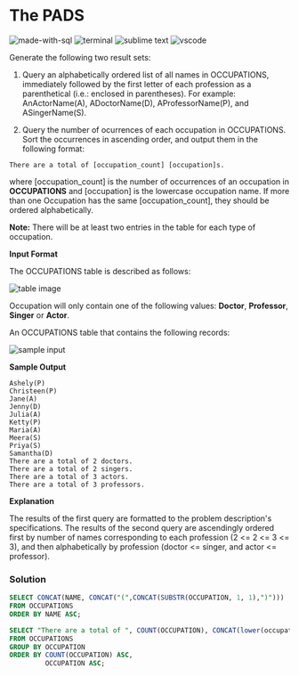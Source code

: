 # The PADS
![made-with-sql](https://img.shields.io/badge/Made%20with-SQL-007396.svg)
![terminal](https://img.shields.io/badge/Windows%20Terminal-4D4D4D?logo=windows%20terminal&logoColor=white)
![sublime text](https://img.shields.io/badge/sublime_text-%23575757.svg?logo=sublime-text&logoColor=important)
![vscode](https://img.shields.io/badge/Visual_Studio_Code-0078D4?logo=visual%20studio%20code&logoColor=white)

Generate the following two result sets:

1. Query an alphabetically ordered list of all names in OCCUPATIONS, immediately followed by the first letter of each profession as a parenthetical (i.e.: enclosed in parentheses). For example: AnActorName(A), ADoctorName(D), AProfessorName(P), and ASingerName(S).

2. Query the number of ocurrences of each occupation in OCCUPATIONS. Sort the occurrences in ascending order, and output them in the following format:
```
There are a total of [occupation_count] [occupation]s.
```
where [occupation_count] is the number of occurrences of an occupation in **OCCUPATIONS** and [occupation] is the lowercase occupation name. If more than one Occupation has the same [occupation_count], they should be ordered alphabetically.

**Note:** There will be at least two entries in the table for each type of occupation.

**Input Format**

The OCCUPATIONS table is described as follows:

![table image](https://s3.amazonaws.com/hr-challenge-images/12889/1443816414-2a465532e7-1.png)

Occupation will only contain one of the following values: **Doctor**, **Professor**, **Singer** or **Actor**.

An OCCUPATIONS table that contains the following records:

![sample input](https://s3.amazonaws.com/hr-challenge-images/12889/1443816608-0b4d01d157-2.png)

**Sample Output**
```
Ashely(P)
Christeen(P)
Jane(A)
Jenny(D)
Julia(A)
Ketty(P)
Maria(A)
Meera(S)
Priya(S)
Samantha(D)
There are a total of 2 doctors.
There are a total of 2 singers.
There are a total of 3 actors.
There are a total of 3 professors.
```

**Explanation**

The results of the first query are formatted to the problem description's specifications.
The results of the second query are ascendingly ordered first by number of names corresponding to each profession (2 <= 2 <= 3 <= 3), and then alphabetically by profession (doctor <= singer, and actor <= professor).

### Solution
```sql
SELECT CONCAT(NAME, CONCAT("(",CONCAT(SUBSTR(OCCUPATION, 1, 1),")")))
FROM OCCUPATIONS
ORDER BY NAME ASC;

SELECT "There are a total of ", COUNT(OCCUPATION), CONCAT(lower(occupation),"s.")
FROM OCCUPATIONS
GROUP BY OCCUPATION
ORDER BY COUNT(OCCUPATION) ASC,
         OCCUPATION ASC;
```